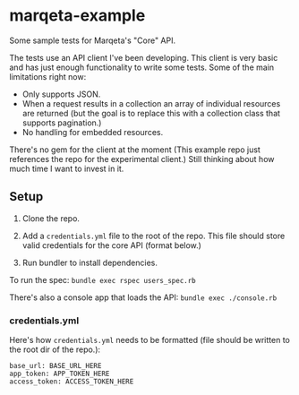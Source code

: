 # marqeta-example
Some sample tests for Marqeta's "Core" API.

The tests use an API client I've been developing. This client is very basic and has just enough functionality to write some tests. Some of the main limitations right now:
 * Only supports JSON.
 * When a request results in a collection an array of individual resources are returned (but the goal is to replace this with a collection class that supports pagination.)
 * No handling for embedded resources.

There's no gem for the client at the moment (This example repo just references the repo for the experimental client.) Still thinking about how much time I want to invest in it.

## Setup
1. Clone the repo.

2. Add a `credentials.yml` file to the root of the repo. This file should store valid credentials for the core API (format below.)

3. Run bundler to install dependencies.

To run the spec: `bundle exec rspec users_spec.rb`

There's also a console app that loads the API: `bundle exec ./console.rb`

### credentials.yml
Here's how `credentials.yml` needs to be formatted (file should be written to the root dir of the repo.):

```
base_url: BASE_URL_HERE
app_token: APP_TOKEN_HERE
access_token: ACCESS_TOKEN_HERE
```
